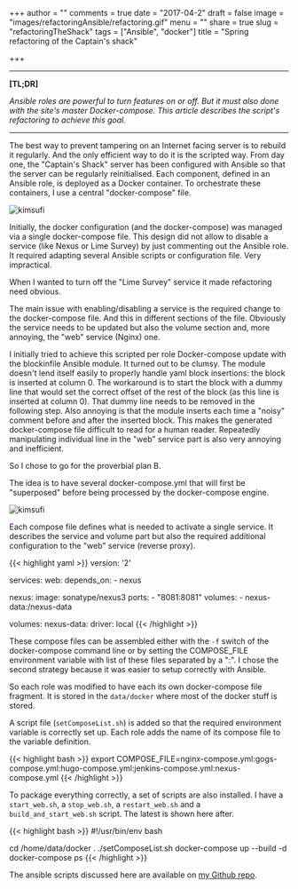 +++
author = ""
comments = true
date = "2017-04-2"
draft = false
image = "images/refactoringAnsible/refactoring.gif"
menu = ""
share = true
slug = "refactoringTheShack"
tags = ["Ansible", "docker"]
title = "Spring refactoring of the Captain's shack"

+++

***

**[TL;DR]**

*Ansible roles are powerful to turn features on or off. But it must also done with the site's master Docker-compose. This article describes the script's refactoring to achieve this goal.*

***


The best way to prevent tampering on an Internet facing server is to rebuild it regularly. And the only efficient way to do it is the scripted way. From day one, the "Captain's Shack" server has been configured with Ansible so that the server can be regularly reinitialised. 
Each component, defined in an Ansible role, is deployed as a Docker container. To orchestrate these containers, I use a central "docker-compose" file.

![kimsufi](/images/refactoringAnsible/Kimsufi.png)

Initially, the docker configuration (and the docker-compose) was managed via a single docker-compose file. This design did not allow to disable a service (like Nexus or Lime Survey) by just commenting out the Ansible role. It required adapting several Ansible scripts or configuration file. Very impractical.  

When I wanted to turn off the "Lime Survey" service it made refactoring need obvious.

The main issue with enabling/disabling a service is the required change to the docker-compose file. And this in different sections of the file.  Obviously the service needs to be updated but also the volume section and, more annoying, the "web" service (Nginx) one. 

I initially tried to achieve this scripted per role Docker-compose update with the blockinfile Ansible module. It turned out to be clumsy. The module doesn't lend itself easily to properly handle yaml block insertions: the block is inserted at column 0. The workaround is to start the block with a dummy line that would set the correct offset of the rest of the block (as this line is inserted at column 0). That dummy line needs to be removed in the following step. Also annoying is that the module inserts each time a "noisy" comment before and after the inserted block. This makes the generated docker-compose file difficult to read for a human reader. Repeatedly manipulating individual line in the "web" service part is also very annoying and inefficient.

So I chose to go for the proverbial plan B.

The idea is to have several docker-compose.yml that will first be "superposed" before being processed by the docker-compose engine. 

![kimsufi](/images/refactoringAnsible/layers2.png)

Each compose file defines what is needed to activate a single service. It describes the service and volume part but also the required additional configuration to the "web" service (reverse proxy).

{{< highlight yaml >}}
version: '2'

services:
  web:
    depends_on:
      - nexus

  nexus:
    image: sonatype/nexus3
    ports:
      - "8081:8081"
    volumes:
      - nexus-data:/nexus-data

volumes:
  nexus-data:
    driver: local
{{< /highlight >}}

These compose files can be assembled either with the `-f` switch of the docker-compose command line or by setting the COMPOSE_FILE environment variable with list of these files separated by a ":". I chose the second strategy because it was easier to setup correctly with Ansible.

So each role was modified to have each its own docker-compose file fragment. It is stored in the `data/docker` where most of the docker stuff is stored.

A script file (`setComposeList.sh`) is added so that the required environment variable is correctly set up. Each role adds the name of its compose file to the variable definition.

{{< highlight bash >}}
export COMPOSE_FILE=nginx-compose.yml:gogs-compose.yml:hugo-compose.yml:jenkins-compose.yml:nexus-compose.yml
{{< /highlight >}}

To package everything correctly, a set of scripts are also installed. I have a `start_web.sh`, a `stop_web.sh`, a `restart_web.sh` and a `build_and_start_web.sh` script. The latest is shown here after.

{{< highlight bash >}}
#!/usr/bin/env bash

cd /home/data/docker
. ./setComposeList.sh
docker-compose up --build -d
docker-compose ps
{{< /highlight >}}

The ansible scripts discussed here are available on [my Github repo](https://github.com/jmMeessen/the-captains-shack).

